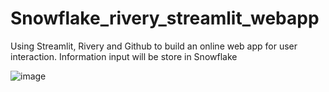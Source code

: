 # Snowflake_rivery_streamlit_webapp

Using Streamlit, Rivery and Github to build an online web app for user interaction. Information input will be store in Snowflake

![image](https://github.com/meimeitan/snowflake_streamlit_app/assets/58686831/2d37f909-e88a-4d12-a8e9-bb359adc4b23)

